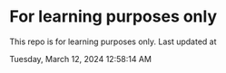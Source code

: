 # For learning purposes only
This repo is for learning purposes only.
Last updated at

Tuesday, March 12, 2024 12:58:14 AM

